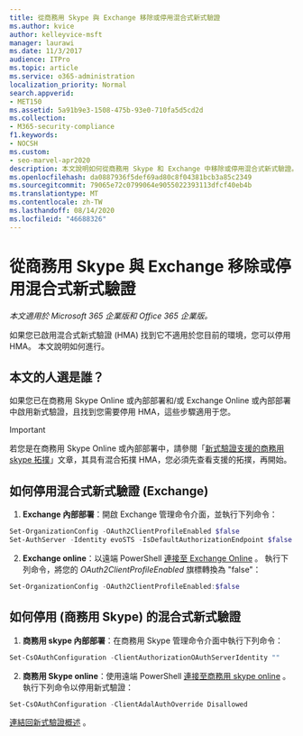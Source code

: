 ```yaml
---
title: 從商務用 Skype 與 Exchange 移除或停用混合式新式驗證
ms.author: kvice
author: kelleyvice-msft
manager: laurawi
ms.date: 11/3/2017
audience: ITPro
ms.topic: article
ms.service: o365-administration
localization_priority: Normal
search.appverid:
- MET150
ms.assetid: 5a91b9e3-1508-475b-93e0-710fa5d5cd2d
ms.collection:
- M365-security-compliance
f1.keywords:
- NOCSH
ms.custom:
- seo-marvel-apr2020
description: 本文說明如何從商務用 Skype 和 Exchange 中移除或停用混合式新式驗證。
ms.openlocfilehash: da0887936f5def69ad80c8f04381bcb3a85c2349
ms.sourcegitcommit: 79065e72c0799064e9055022393113dfcf40eb4b
ms.translationtype: MT
ms.contentlocale: zh-TW
ms.lasthandoff: 08/14/2020
ms.locfileid: "46688326"
---
```

# <a name="removing-or-disabling-hybrid-modern-authentication-from-skype-for-business-and-exchange"></a>從商務用 Skype 與 Exchange 移除或停用混合式新式驗證

*本文適用於 Microsoft 365 企業版和 Office 365 企業版。*

如果您已啟用混合式新式驗證 (HMA) 找到它不適用於您目前的環境，您可以停用 HMA。 本文說明如何進行。
  
## <a name="who-is-this-article-for"></a>本文的人選是誰？

如果您已在商務用 Skype Online 或內部部署和/或 Exchange Online 或內部部署中啟用新式驗證，且找到您需要停用 HMA，這些步驟適用于您。

> [!IMPORTANT]
> 若您是在商務用 Skype Online 或內部部署中，請參閱「[新式驗證支援的商務用 skype 拓撲](https://technet.microsoft.com/library/mt803262.aspx)」文章，其具有混合拓撲 HMA，您必須先查看支援的拓撲，再開始。
  
## <a name="how-to-disable-hybrid-modern-authentication-exchange"></a>如何停用混合式新式驗證 (Exchange) 

1. **Exchange 內部部署**：開啟 Exchange 管理命令介面，並執行下列命令： 

```powershell
Set-OrganizationConfig -OAuth2ClientProfileEnabled $false
Set-AuthServer -Identity evoSTS -IsDefaultAuthorizationEndpoint $false
```

2. **Exchange online**：以遠端 PowerShell [連接至 Exchange Online](https://docs.microsoft.com/powershell/exchange/exchange-online/connect-to-exchange-online-powershell/connect-to-exchange-online-powershell) 。 執行下列命令，將您的  *OAuth2ClientProfileEnabled*  旗標轉換為 "false"：

```powershell    
Set-OrganizationConfig -OAuth2ClientProfileEnabled:$false
```
    
## <a name="how-to-disable-hybrid-modern-authentication-skype-for-business"></a>如何停用 (商務用 Skype) 的混合式新式驗證

1. **商務用 skype 內部部署**：在商務用 Skype 管理命令介面中執行下列命令：

```powershell
Set-CsOAuthConfiguration -ClientAuthorizationOAuthServerIdentity ""
```

2. **商務用 Skype online**：使用遠端 PowerShell [連接至商務用 skype online](manage-skype-for-business-online-with-microsoft-365-powershell.md) 。 執行下列命令以停用新式驗證：

```powershell    
Set-CsOAuthConfiguration -ClientAdalAuthOverride Disallowed
```

[連結回新式驗證概述](hybrid-modern-auth-overview.md) 。 
  

